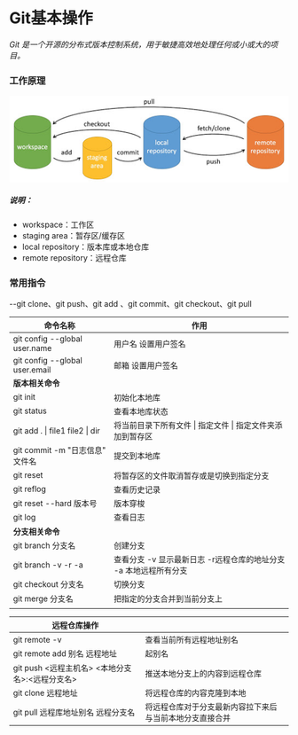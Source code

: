 # Git基本操作

*Git 是一个开源的分布式版本控制系统，用于敏捷高效地处理任何或小或大的项目。*

### 工作原理

![img](Git基本操作.assets/git-command.jpg)

##### **说明：**

- workspace：工作区
- staging area：暂存区/缓存区
- local repository：版本库或本地仓库
- remote repository：远程仓库

### 常用指令

--git clone、git push、git add 、git commit、git checkout、git pull

| 命令名称                         | 作用                         |
| -------------------------------- | ---------------------------- |
| git config  --global user.name   | 用户名 设置用户签名          |
| git config  --global user.email | 邮箱 设置用户签名            |
| **版本相关命令**                 |                              |
| git init                         | 初始化本地库                 |
| git status                       | 查看本地库状态               |
| git add . \| file1 file2 \| dir | 将当前目录下所有文件 \| 指定文件 \| 指定文件夹添加到暂存区 |
| git commit -m  "日志信息" 文件名 | 提交到本地库                 |
|  git reset						|将暂存区的文件取消暂存或是切换到指定分支|
| git reflog                       | 查看历史记录                 |
| git reset --hard 版本号          | 版本穿梭                     |
|git log|查看日志|
| **分支相关命令**                 |                              |
| git  branch 分支名 | 创建分支                     |
| git branch -v -r -a              | 查看分支 -v 显示最新日志 -r远程仓库的地址分支 -a 本地远程所有分支 |
| git  checkout 分支名             | 切换分支                     |
| git  merge 分支名                | 把指定的分支合并到当前分支上 |
|                                  |                              |




| **远程仓库操作**                                |                                                          |
| ----------------------------------------------- | -------------------------------------------------------- |
| git remote -v                                   | 查看当前所有远程地址别名                                 |
| git  remote add 别名 远程地址                   | 起别名                                                   |
| git push <远程主机名> <本地分支名>:<远程分支名> | 推送本地分支上的内容到远程仓库                           |
| git  clone 远程地址                             | 将远程仓库的内容克隆到本地                               |
| git  pull 远程库地址别名 远程分支名             | 将远程仓库对于分支最新内容拉下来后与当前本地分支直接合并 |
